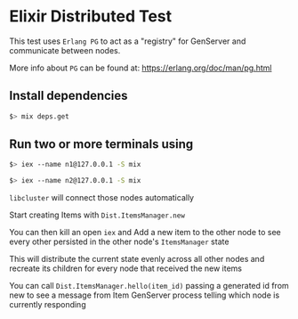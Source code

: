 # Elixir Distributed Test

This test uses `Erlang PG` to act as a "registry" for GenServer and communicate between nodes.

More info about `PG` can be found at: https://erlang.org/doc/man/pg.html

## Install dependencies

```sh
$> mix deps.get
```

## Run two or more terminals using

```sh
$> iex --name n1@127.0.0.1 -S mix

$> iex --name n2@127.0.0.1 -S mix
```

`libcluster` will connect those nodes automatically

Start creating Items with `Dist.ItemsManager.new`

You can then kill an open `iex` and Add a new item to the other node to see every other persisted in the other node's `ItemsManager` state

This will distribute the current state evenly across all other nodes and recreate its children for every node that received the new items

You can call `Dist.ItemsManager.hello(item_id)` passing a generated id from new to see a message from Item GenServer process telling which node is currently responding
